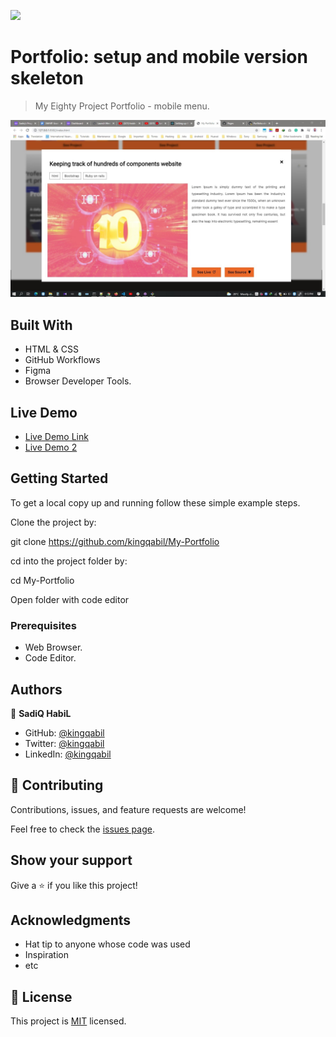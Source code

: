 ![](https://img.shields.io/badge/Microverse-blueviolet)

# Portfolio: setup and mobile version skeleton
> My Eighty  Project Portfolio - mobile menu.

![screenshot](./imgs/popup.jpg)


## Built With

- HTML & CSS
- GitHub Workflows
- Figma
- Browser Developer Tools.

## Live Demo

- [Live Demo Link](https://kingqabil.github.io/My-Portfolio/)
- [Live Demo 2](https://deploy-preview-10--sharp-joliot-d10f38.netlify.app/?utm_source=github&utm_campaign=bot_dp)


## Getting Started

To get a local copy up and running follow these simple example steps.

Clone the project by:

git clone https://github.com/kingqabil/My-Portfolio

cd into the project folder by:

cd My-Portfolio

Open folder with code editor


### Prerequisites

- Web Browser.
- Code Editor.


## Authors

👤 **SadiQ HabiL**

- GitHub: [@kingqabil](https://github.com/kingqabil)
- Twitter: [@kingqabil](https://twitter.com/kingqabil)
- LinkedIn: [@kingqabil](https://linkedin.com/in/kingqabil)

## 🤝 Contributing

Contributions, issues, and feature requests are welcome!

Feel free to check the [issues page](../../issues/).

## Show your support

Give a ⭐️ if you like this project!

## Acknowledgments

- Hat tip to anyone whose code was used
- Inspiration
- etc

## 📝 License

This project is [MIT](./MIT.md) licensed.
